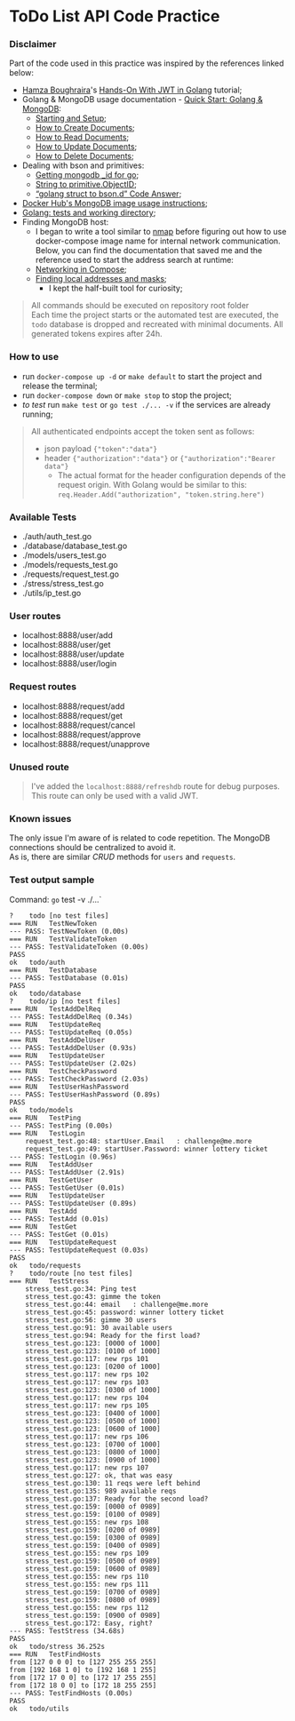 # ToDo List API Code Practice

### Disclaimer

Part of the code used in this practice was inspired by the references linked below:

- [Hamza Boughraira](https://medium.com/@hamza.boughraira)'s [Hands-On With JWT in Golang](https://betterprogramming.pub/hands-on-with-jwt-in-golang-8c986d1bb4c0) tutorial;
- Golang & MongoDB usage documentation - [Quick Start: Golang & MongoDB](https://www.mongodb.com/golang):
  - [Starting and Setup](https://www.mongodb.com/blog/post/quick-start-golang--mongodb--starting-and-setup);
  - [How to Create Documents](https://www.mongodb.com/blog/post/quick-start-golang--mongodb--how-to-create-documents);
  - [How to Read Documents](https://www.mongodb.com/blog/post/quick-start-golang--mongodb--how-to-read-documents);
  - [How to Update Documents](https://www.mongodb.com/blog/post/quick-start-golang--mongodb--how-to-update-documents);
  - [How to Delete Documents](https://www.mongodb.com/blog/post/quick-start-golang--mongodb--how-to-delete-documents);
- Dealing with bson and primitives:
  - [Getting mongodb _id for go](https://dev.to/yasaricli/getting-mongodb-id-for-go-4e05);
  - [String to primitive.ObjectID](https://stackoverflow.com/questions/63879932/string-to-primitive-objectid);
  - [“golang struct to bson.d” Code Answer](https://www.codegrepper.com/code-examples/go/golang+struct+to+bson.d);
- [Docker Hub's MongoDB image usage instructions](https://hub.docker.com/_/mongo);
- [Golang: tests and working directory](https://stackoverflow.com/questions/23847003/golang-tests-and-working-directory);
- Finding MongoDB host:
  - I began to write a tool similar to [nmap](https://www.google.com/url?sa=t&rct=j&q=&esrc=s&source=web&cd=&cad=rja&uact=8&ved=2ahUKEwjDpYr30pbvAhUPlFkKHdPLCygQFjAAegQIARAE&url=https%3A%2F%2Fnmap.org%2F&usg=AOvVaw3VbFWhboEWZ5njba0KMQQX) before figuring out how to use docker-compose image name for internal network communication. Below, you can find the documentation that saved me and the reference used to start the address search at runtime:
  - [Networking in Compose](https://docs.docker.com/compose/networking/);
  - [Finding local addresses and masks](https://stackoverflow.com/a/53325915);
    - I kept the half-built tool for curiosity;

> All commands should be executed on repository root folder  
> Each time the project starts or the automated test are executed, the `todo` database is dropped and recreated with minimal documents.
> All generated tokens expires after 24h.

### How to use

- run `docker-compose up -d` or `make default` to start the project and release the terminal;
- run `docker-compose down` or `make stop` to stop the project;
- *to test* run `make test` or `go test ./... -v` if the services are already running;

> All authenticated endpoints accept the token sent as follows:
>
> - json payload `{"token":"data"}`
> - header `{"authorization":"data"}` or `{"authorization":"Bearer data"}`
>   - The actual format for the header configuration depends of the request origin. With Golang would be similar to this:  
>   ```req.Header.Add("authorization", "token.string.here")```

### Available Tests

- ./auth/auth_test.go
- ./database/database_test.go
- ./models/users_test.go
- ./models/requests_test.go
- ./requests/request_test.go
- ./stress/stress_test.go
- ./utils/ip_test.go

### User routes

- localhost:8888/user/add
- localhost:8888/user/get
- localhost:8888/user/update
- localhost:8888/user/login

### Request routes

- localhost:8888/request/add
- localhost:8888/request/get
- localhost:8888/request/cancel
- localhost:8888/request/approve
- localhost:8888/request/unapprove

### Unused route

> I've added the `localhost:8888/refreshdb` route for debug purposes. This route can only be used with a valid JWT.

### Known issues

The only issue I'm aware of is related to code repetition.
The MongoDB connections should be centralized to avoid it.  
As is, there are similar *CRUD* methods for `users` and `requests`.

### Test output sample

Command: `go` test -v ./...`

```log
?    todo [no test files]
=== RUN   TestNewToken
--- PASS: TestNewToken (0.00s)
=== RUN   TestValidateToken
--- PASS: TestValidateToken (0.00s)
PASS
ok   todo/auth 
=== RUN   TestDatabase
--- PASS: TestDatabase (0.01s)
PASS
ok   todo/database 
?    todo/ip [no test files]
=== RUN   TestAddDelReq
--- PASS: TestAddDelReq (0.34s)
=== RUN   TestUpdateReq
--- PASS: TestUpdateReq (0.05s)
=== RUN   TestAddDelUser
--- PASS: TestAddDelUser (0.93s)
=== RUN   TestUpdateUser
--- PASS: TestUpdateUser (2.02s)
=== RUN   TestCheckPassword
--- PASS: TestCheckPassword (2.03s)
=== RUN   TestUserHashPassword
--- PASS: TestUserHashPassword (0.89s)
PASS
ok   todo/models 
=== RUN   TestPing
--- PASS: TestPing (0.00s)
=== RUN   TestLogin
    request_test.go:48: startUser.Email   : challenge@me.more
    request_test.go:49: startUser.Password: winner lottery ticket
--- PASS: TestLogin (0.96s)
=== RUN   TestAddUser
--- PASS: TestAddUser (2.91s)
=== RUN   TestGetUser
--- PASS: TestGetUser (0.01s)
=== RUN   TestUpdateUser
--- PASS: TestUpdateUser (0.89s)
=== RUN   TestAdd
--- PASS: TestAdd (0.01s)
=== RUN   TestGet
--- PASS: TestGet (0.01s)
=== RUN   TestUpdateRequest
--- PASS: TestUpdateRequest (0.03s)
PASS
ok   todo/requests 
?    todo/route [no test files]
=== RUN   TestStress
    stress_test.go:34: Ping test
    stress_test.go:43: gimme the token
    stress_test.go:44: email   : challenge@me.more
    stress_test.go:45: password: winner lottery ticket
    stress_test.go:56: gimme 30 users
    stress_test.go:91: 30 available users
    stress_test.go:94: Ready for the first load?
    stress_test.go:123: [0000 of 1000]
    stress_test.go:123: [0100 of 1000]
    stress_test.go:117: new rps 101
    stress_test.go:123: [0200 of 1000]
    stress_test.go:117: new rps 102
    stress_test.go:117: new rps 103
    stress_test.go:123: [0300 of 1000]
    stress_test.go:117: new rps 104
    stress_test.go:117: new rps 105
    stress_test.go:123: [0400 of 1000]
    stress_test.go:123: [0500 of 1000]
    stress_test.go:123: [0600 of 1000]
    stress_test.go:117: new rps 106
    stress_test.go:123: [0700 of 1000]
    stress_test.go:123: [0800 of 1000]
    stress_test.go:123: [0900 of 1000]
    stress_test.go:117: new rps 107
    stress_test.go:127: ok, that was easy
    stress_test.go:130: 11 reqs were left behind
    stress_test.go:135: 989 available reqs
    stress_test.go:137: Ready for the second load?
    stress_test.go:159: [0000 of 0989]
    stress_test.go:159: [0100 of 0989]
    stress_test.go:155: new rps 108
    stress_test.go:159: [0200 of 0989]
    stress_test.go:159: [0300 of 0989]
    stress_test.go:159: [0400 of 0989]
    stress_test.go:155: new rps 109
    stress_test.go:159: [0500 of 0989]
    stress_test.go:159: [0600 of 0989]
    stress_test.go:155: new rps 110
    stress_test.go:155: new rps 111
    stress_test.go:159: [0700 of 0989]
    stress_test.go:159: [0800 of 0989]
    stress_test.go:155: new rps 112
    stress_test.go:159: [0900 of 0989]
    stress_test.go:172: Easy, right?
--- PASS: TestStress (34.68s)
PASS
ok   todo/stress 36.252s
=== RUN   TestFindHosts
from [127 0 0 0] to [127 255 255 255]
from [192 168 1 0] to [192 168 1 255]
from [172 17 0 0] to [172 17 255 255]
from [172 18 0 0] to [172 18 255 255]
--- PASS: TestFindHosts (0.00s)
PASS
ok   todo/utils 
```
